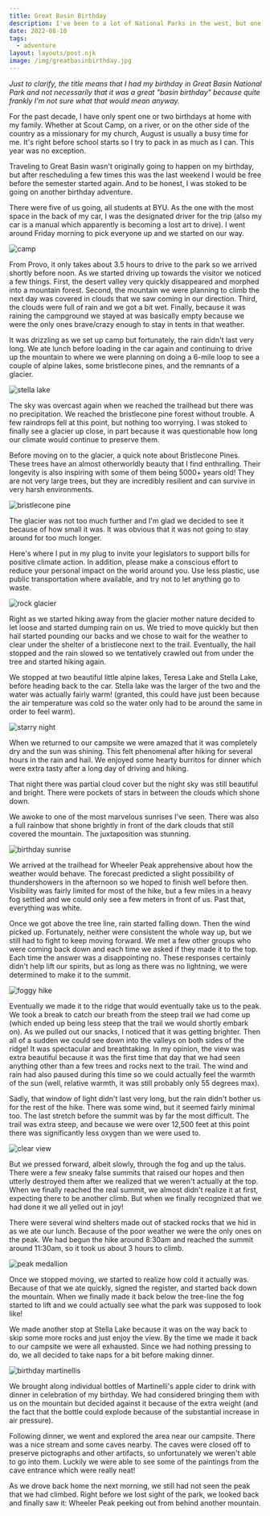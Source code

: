 ```yaml
---
title: Great Basin Birthday
description: I've been to a lot of National Parks in the west, but one that had escaped my attention was Great Basin National Park. That is, until a very close friend told me about it and we planned a trip.
date: 2022-08-10
tags:
  - adventure
layout: layouts/post.njk
image: /img/greatbasinbirthday.jpg
---
```


_Just to clarify, the title means that I had my birthday in Great Basin National Park and not necessarily that it was a great "basin birthday" because quite frankly I'm not sure what that would mean anyway._

For the past decade, I have only spent one or two birthdays at home with my family. Whether at Scout Camp, on a river, or on the other side of the country as a missionary for my church, August is usually a busy time for me. It's right before school starts so I try to pack in as much as I can. This year was no exception. 

Traveling to Great Basin wasn't originally going to happen on my birthday, but after rescheduling a few times this was the last weekend I would be free before the semester started again. And to be honest, I was stoked to be going on another birthday adventure.

There were five of us going, all students at BYU. As the one with the most space in the back of my car, I was the designated driver for the trip (also my car is a manual which apparently is becoming a lost art to drive). I went around Friday morning to pick everyone up and we started on our way.

<img src="/img/gbasincamp.jpg" alt="camp" class="right">

From Provo, it only takes about 3.5 hours to drive to the park so we arrived shortly before noon. As we started driving up towards the visitor we noticed a few things. First, the desert valley very quickly disappeared and morphed into a mountain forest. Second, the mountain we were planning to climb the next day was covered in clouds that we saw coming in our direction. Third, the clouds were full of rain and we got a bit wet. Finally, because it was raining the campground we stayed at was basically empty because we were the only ones brave/crazy enough to stay in tents in that weather. 

It was drizzling as we set up camp but fortunately, the rain didn't last very long. We ate lunch before loading in the car again and continuing to drive up the mountain to where we were planning on doing a 6-mile loop to see a couple of alpine lakes, some bristlecone pines, and the remnants of a glacier.

<img src="/img/stellalake.jpg" alt="stella lake" class="left">

The sky was overcast again when we reached the trailhead but there was no precipitation. We reached the bristlecone pine forest without trouble. A few raindrops fell at this point, but nothing too worrying. I was stoked to finally see a glacier up close, in part because it was questionable how long our climate would continue to preserve them.

Before moving on to the glacier, a quick note about Bristlecone Pines. These trees have an almost otherworldly beauty that I find enthralling. Their longevity is also inspiring with some of them being 5000+ years old! They are not very large trees, but they are incredibly resilient and can survive in very harsh environments. 

<img src="/img/gbasinbristlecone.jpg" alt="bristlecone pine" class="right">

The glacier was not too much further and I'm glad we decided to see it because of how small it was. It was obvious that it was not going to stay around for too much longer. 

Here's where I put in my plug to invite your legislators to support bills for positive climate action. In addition, please make a conscious effort to reduce your personal impact on the world around you. Use less plastic, use public transportation where available, and try not to let anything go to waste.

<img src="/img/glacier.jpg" alt="rock glacier" class="left">

Right as we started hiking away from the glacier mother nature decided to let loose and started dumping rain on us. We tried to move quickly but then hail started pounding our backs and we chose to wait for the weather to clear under the shelter of a bristlecone next to the trail. Eventually, the hail stopped and the rain slowed so we tentatively crawled out from under the tree and started hiking again. 

We stopped at two beautiful little alpine lakes, Teresa Lake and Stella Lake,  before heading back to the car. Stella lake was the larger of the two and the water was actually fairly warm! (granted, this could have just been because the air temperature was cold so the water only had to be around the same in order to feel warm).

<img src="/img/gbnightsky.jpg" alt="starry night" class="right">

When we returned to our campsite we were amazed that it was completely dry and the sun was shining. This felt phenomenal after hiking for several hours in the rain and hail. We enjoyed some hearty burritos for dinner which were extra tasty after a long day of driving and hiking. 

That night there was partial cloud cover but the night sky was still beautiful and bright. There were pockets of stars in between the clouds which shone down. 

We awoke to one of the most marvelous sunrises I've seen. There was also a full rainbow that shone brightly in front of the dark clouds that still covered the mountain. The juxtaposition was stunning.

<img src="/img/gbasinsunrise.jpg" alt="birthday sunrise" class="left">

We arrived at the trailhead for Wheeler Peak apprehensive about how the weather would behave. The forecast predicted a slight possibility of thundershowers in the afternoon so we hoped to finish well before then. Visibility was fairly limited for most of the hike, but a few miles in a heavy fog settled and we could only see a few meters in front of us. Past that, everything was white.

Once we got above the tree line, rain started falling down. Then the wind picked up. Fortunately, neither were consistent the whole way up, but we still had to fight to keep moving forward. We met a few other groups who were coming back down and each time we asked if they made it to the top. Each time the answer was a disappointing no. These responses certainly didn't help lift our spirits, but as long as there was no lightning, we were determined to make it to the summit.

<img src="/img/foggywheeler.jpg" alt="foggy hike" class="right">

Eventually we made it to the ridge that would eventually take us to the peak. We took a break to catch our breath from the steep trail we had come up (which ended up being less steep that the trail we would shortly embark on). As we pulled out our snacks, I noticed that it was getting brighter. Then all of a sudden we could see down into the valleys on both sides of the ridge! It was spectacular and breathtaking. In my opinion, the view was extra beautiful because it was the first time that day that we had seen anything other than a few trees and rocks next to the trail. The wind and rain had also paused during this time so we could actually feel the warmth of the sun (well, relative warmth, it was still probably only 55 degrees max).

Sadly, that window of light didn't last very long, but the rain didn't bother us for the rest of the hike. There was some wind, but it seemed fairly minimal too. The last stretch before the summit was by far the most difficult. The trail was extra steep, and because we were over 12,500 feet at this point there was significantly less oxygen than we were used to.

<img src="/img/wheelerclearing.jpg" alt="clear view" class="left">

But we pressed forward, albeit slowly, through the fog and up the talus. There were a few sneaky false summits that raised our hopes and then utterly destroyed them after we realized that we weren't actually at the top. When we finally reached the real summit, we almost didn't realize it at first, expecting there to be another climb. But when we finally recognized that we had done it we all yelled out in joy!

There were several wind shelters made out of stacked rocks that we hid in as we ate our lunch. Because of the poor weather we were the only ones on the peak. We had begun the hike around 8:30am and reached the summit around 11:30am, so it took us about 3 hours to climb.

<img src="/img/wheelerpeakmedallion.jpg" alt="peak medallion" class="right">

Once we stopped moving, we started to realize how cold it actually was. Because of that we ate quickly, signed the register, and started back down the mountain. When we finally made it back below the tree-line the fog started to lift and we could actually see what the park was supposed to look like! 

We made another stop at Stella Lake because it was on the way back to skip some more rocks and just enjoy the view. By the time we made it back to our campsite we were all exhausted. Since we had nothing pressing to do, we all decided to take naps for a bit before making dinner.

<img src="/img/martinellis.jpg" alt="birthday martinellis" class="left">

We brought along individual bottles of Martinelli's apple cider to drink with dinner in celebration of my birthday. We had considered bringing them with us on the mountain but decided against it because of the extra weight (and the fact that the bottle could explode because of the substantial increase in air pressure).

Following dinner, we went and explored the area near our campsite. There was a nice stream and some caves nearby. The caves were closed off to preserve pictographs and other artifacts, so unfortunately we weren't able to go into them. Luckily we were able to see some of the paintings from the cave entrance which were really neat!



As we drove back home the next morning, we still had not seen the peak that we had climbed. Right before we lost sight of the park, we looked back and finally saw it: Wheeler Peak peeking out from behind another mountain. 
